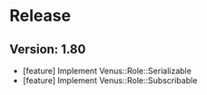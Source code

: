 # Release

## Version: 1.80

- [feature] Implement Venus::Role::Serializable
- [feature] Implement Venus::Role::Subscribable


